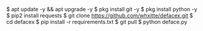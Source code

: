 $ apt update -y && apt upgrade -y
$ pkg install git -y
$ pkg install python -y
$ pip2 install requests
$ git clone https://github.com/whxitte/defacex.git
$ cd defacex
$ pip install -r requirements.txt
$ git pull
$ python deface.py